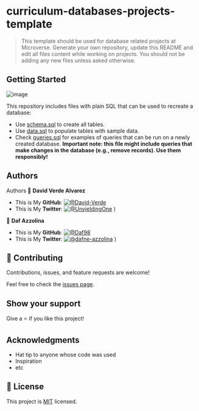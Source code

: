 # curriculum-databases-projects-template

> This template should be used for database related projects at Microverse.
> Generate your own repository, update this README and edit all files content while working on projects. You should not be adding any new files unless asked otherwise.


## Getting Started
![image](https://user-images.githubusercontent.com/99683363/184962612-1ec93388-1a0a-4436-8634-6de38e698125.png)

This repository includes files with plain SQL that can be used to recreate a database:

- Use [schema.sql](./schema.sql) to create all tables.
- Use [data.sql](./data.sql) to populate tables with sample data.
- Check [queries.sql](./queries.sql) for examples of queries that can be run on a newly created database. **Important note: this file might include queries that make changes in the database (e.g., remove records). Use them responsibly!**


## Authors

Authors
👤 **David Verde Alvarez**
- This is My **GitHub**: [![@David-Verde](https://img.shields.io/github/followers/David-Verde?label=David&style=social)](https://github.com/David-Verde)
- This is My **Twitter**: [![@UnyieldingOne](https://img.shields.io/twitter/follow/omarramoun?label=David16&style=social)](https://twitter.com/UnyieldingOne)
)

👤 **Daf Azzolina**

- This is My **GitHub**: [![@Daf98](https://img.shields.io/github/followers/Daf98?label=Daf98&style=social)](https://github.com/Daf98)
- This is My **Twitter**: [![@dafne-azzolina](https://img.shields.io/twitter/follow/omarramoun?label=Daf98&style=social)](https://twitter.com/dafne_azzolina
)
)

## 🤝 Contributing

Contributions, issues, and feature requests are welcome!

Feel free to check the [issues page](../../issues/).

## Show your support

Give a ⭐️ if you like this project!

## Acknowledgments

- Hat tip to anyone whose code was used
- Inspiration
- etc

## 📝 License

This project is [MIT](./MIT.md) licensed.
